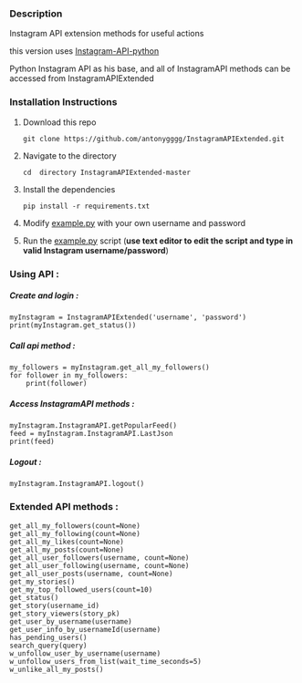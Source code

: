 ### Description

Instagram API extension methods for useful actions

this version uses [Instagram-API-python](https://github.com/LevPasha/Instagram-API-python)

Python Instagram API as his base, and all of
InstagramAPI methods can be accessed from InstagramAPIExtended


### Installation Instructions

1. Download this repo

    `git clone https://github.com/antonygggg/InstagramAPIExtended.git`


2. Navigate to the directory

    `cd  directory InstagramAPIExtended-master`


3. Install the dependencies

    `pip install -r requirements.txt`


4. Modify [example.py](example.py) with your own username and password


5. Run the [example.py](example.py) script (**use text editor to edit the script and type in valid Instagram username/password**)


### Using API :


##### Create and login :
```
myInstagram = InstagramAPIExtended('username', 'password')
print(myInstagram.get_status())
```

##### Call api method :
```
my_followers = myInstagram.get_all_my_followers()
for follower in my_followers:
    print(follower)
 ```

##### Access InstagramAPI methods :
```
myInstagram.InstagramAPI.getPopularFeed()
feed = myInstagram.InstagramAPI.LastJson
print(feed)
```

##### Logout :
```
myInstagram.InstagramAPI.logout()
```



### Extended API methods :

```
get_all_my_followers(count=None)
get_all_my_following(count=None)
get_all_my_likes(count=None)
get_all_my_posts(count=None)
get_all_user_followers(username, count=None)
get_all_user_following(username, count=None)
get_all_user_posts(username, count=None)
get_my_stories()
get_my_top_followed_users(count=10)
get_status()
get_story(username_id)
get_story_viewers(story_pk)
get_user_by_username(username)
get_user_info_by_usernameId(username)
has_pending_users()
search_query(query)
w_unfollow_user_by_username(username)
w_unfollow_users_from_list(wait_time_seconds=5)
w_unlike_all_my_posts()
```
